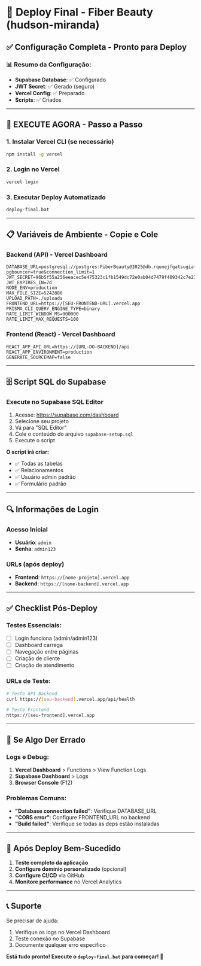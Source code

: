 # 🎯 Deploy Final - Fiber Beauty (hudson-miranda)

## ✅ **Configuração Completa - Pronto para Deploy**

### 📊 **Resumo da Configuração:**
- **Supabase Database**: ✅ Configurado
- **JWT Secret**: ✅ Gerado (seguro)
- **Vercel Config**: ✅ Preparado
- **Scripts**: ✅ Criados

---

## 🚀 **EXECUTE AGORA - Passo a Passo**

### **1. Instalar Vercel CLI (se necessário)**
```cmd
npm install -g vercel
```

### **2. Login no Vercel**
```cmd
vercel login
```

### **3. Executar Deploy Automatizado**
```cmd
deploy-final.bat
```

---

## 📋 **Variáveis de Ambiente - Copie e Cole**

### **Backend (API) - Vercel Dashboard**
```env
DATABASE_URL=postgresql://postgres:FiberBeauty@2025@db.rqunejfgatsugiafsprl.supabase.co:5432/postgres?pgbouncer=true&connection_limit=1
JWT_SECRET=96b5f55a256eeacec5e475323c1fb1549dc72e0ab04d7479f409342c7e27f20b7743f76df384ecdd5108655bc545026dcb4acd08e0db32612ed512f399dcb83a
JWT_EXPIRES_IN=7d
NODE_ENV=production
MAX_FILE_SIZE=5242880
UPLOAD_PATH=./uploads
FRONTEND_URL=https://[SEU-FRONTEND-URL].vercel.app
PRISMA_CLI_QUERY_ENGINE_TYPE=binary
RATE_LIMIT_WINDOW_MS=900000
RATE_LIMIT_MAX_REQUESTS=100
```

### **Frontend (React) - Vercel Dashboard**
```env
REACT_APP_API_URL=https://[URL-DO-BACKEND]/api
REACT_APP_ENVIRONMENT=production
GENERATE_SOURCEMAP=false
```

---

## 🗄️ **Script SQL do Supabase**

### **Execute no Supabase SQL Editor**
1. Acesse: https://supabase.com/dashboard
2. Selecione seu projeto
3. Vá para "SQL Editor"
4. Cole o conteúdo do arquivo `supabase-setup.sql`
5. Execute o script

**O script irá criar:**
- ✅ Todas as tabelas
- ✅ Relacionamentos
- ✅ Usuário admin padrão
- ✅ Formulário padrão

---

## 🔍 **Informações de Login**

### **Acesso Inicial**
- **Usuário**: `admin`
- **Senha**: `admin123`

### **URLs (após deploy)**
- **Frontend**: `https://[nome-projeto].vercel.app`
- **Backend**: `https://[nome-backend].vercel.app`

---

## ✅ **Checklist Pós-Deploy**

### **Testes Essenciais:**
- [ ] Login funciona (admin/admin123)
- [ ] Dashboard carrega
- [ ] Navegação entre páginas
- [ ] Criação de cliente
- [ ] Criação de atendimento

### **URLs de Teste:**
```bash
# Teste API Backend
curl https://[seu-backend].vercel.app/api/health

# Teste Frontend
https://[seu-frontend].vercel.app
```

---

## 🚨 **Se Algo Der Errado**

### **Logs e Debug:**
1. **Vercel Dashboard** > Functions > View Function Logs
2. **Supabase Dashboard** > Logs
3. **Browser Console** (F12)

### **Problemas Comuns:**
- **"Database connection failed"**: Verifique DATABASE_URL
- **"CORS error"**: Configure FRONTEND_URL no backend
- **"Build failed"**: Verifique se todas as deps estão instaladas

---

## 🎉 **Após Deploy Bem-Sucedido**

1. **Teste completo da aplicação**
2. **Configure domínio personalizado** (opcional)
3. **Configure CI/CD** via GitHub
4. **Monitore performance** no Vercel Analytics

---

## 📞 **Suporte**

Se precisar de ajuda:
1. Verifique os logs no Vercel Dashboard
2. Teste conexão no Supabase
3. Documente qualquer erro específico

**Está tudo pronto! Execute o `deploy-final.bat` para começar! 🚀**
